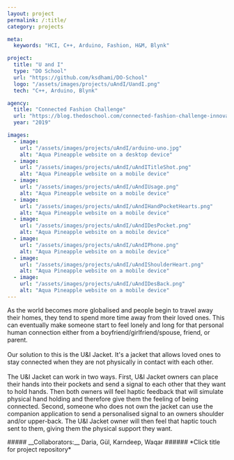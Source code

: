 ```yaml
---
layout: project
permalink: /:title/
category: projects

meta:
  keywords: "HCI, C++, Arduino, Fashion, H&M, Blynk"

project:
  title: "U and I"
  type: "DO School"
  url: "https://github.com/ksdhami/DO-School"
  logo: "/assets/images/projects/uAndI/UandI.png"
  tech: "C++, Arduino, Blynk"

agency:
  title: "Connected Fashion Challenge"
  url: "https://blog.thedoschool.com/connected-fashion-challenge-innovation-is-a-process/"
  year: "2019"

images:
  - image:
    url: "/assets/images/projects/uAndI/arduino-uno.jpg"
    alt: "Aqua Pineapple website on a desktop device"
  - image:
    url: "/assets/images/projects/uAndI/uAndITitleShot.png"
    alt: "Aqua Pineapple website on a mobile device"
  - image:
    url: "/assets/images/projects/uAndI/uAndIUsage.png"
    alt: "Aqua Pineapple website on a mobile device"
  - image:
    url: "/assets/images/projects/uAndI/uAndIHandPocketHearts.png"
    alt: "Aqua Pineapple website on a mobile device"
  - image:
    url: "/assets/images/projects/uAndI/uAndIDesPocket.png"
    alt: "Aqua Pineapple website on a mobile device"
  - image:
    url: "/assets/images/projects/uAndI/uAndIPhone.png"
    alt: "Aqua Pineapple website on a mobile device"
  - image:
    url: "/assets/images/projects/uAndI/uAndIShoulderHeart.png"
    alt: "Aqua Pineapple website on a mobile device"
  - image:
    url: "/assets/images/projects/uAndI/uAndIDesBack.png"
    alt: "Aqua Pineapple website on a mobile device"
---
```

<p>As the world becomes more globalised and people begin to travel away their homes, they tend to spend more time away from their loved ones. This can eventually make someone start to feel lonely and long for that personal human connection either from a boyfriend/girlfriend/spouse, friend, or parent. 
<br><br>
Our solution to this is the U&I Jacket. It's a jacket that allows loved ones to stay connected when they are not physically in contact with each other. 
<br><br>
The U&I Jacket can work in two ways. First, U&I Jacket owners can place their hands into their pockets and send a signal to each other that they want to hold hands. Then both owners will feel haptic feedback that will simulate physical hand holding and therefore give them the feeling of being connected. Second, someone who does not own the jacket can use the companion application to send a personalised signal to an owners shoulder and/or upper-back. The U&I Jacket owner will then feel that haptic touch sent to them, giving them the physical support they want.
<br> 
</p>
##### __Collaborators:__ Daria, Gül, Karndeep, Waqar
###### *Click title for project repository*

<!-- 
In order for innovation to prosper, ideas must be shared, iterated, killed, executed and everything else in between. Fashion is a major talking point in terms of sustainability, personal expression and something we have to deal with day in and day out, and to not see this as a focal point to leverage technology on top of, is foolish 
-->
<!-- 
all focused around improving the user experience, showcasing unknown use cases and lastly, tackling the larger issue of sustainability in the fashion industry utilizing technology 
-->
